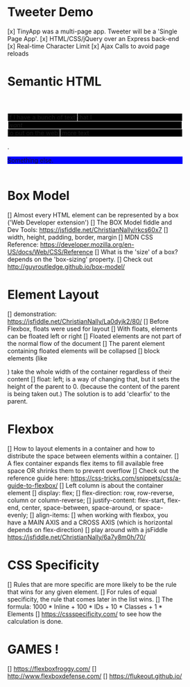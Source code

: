 # Tweeter Demo

[x] TinyApp was a multi-page app. Tweeter will be a 'Single Page App'.
[x] HTML/CSS/jQuery over an Express back-end
[x] Real-time Character Limit
[x] Ajax Calls to avoid page reloads

# Semantic HTML

<html>
<head>
<title>Home</title>
</head>
<body>

<nav>

</nav>

<article>
<header>
</header>
<p></p>
<blockquote></blockquote>
<p></p>
<p></p>
</article>
</body>
</html>

<div>
<p class="first">If I have a bunch of text <span class="first">that I <em class="first">want</em> to put on the web.</span> more text</p>.<p id="unique">Something else.</p>
</div>

<header></header>
<main>
  <article></article>
</main>
<footer></footer>

<style>

  * {
    box-sizing: border-box;
  }

  .first {
    background-color: black;
    border: 1px solid white;
  }

  em {
    background-color: red;
    border: 1px dashed white;
    display: block;
  }

  #unique {
    background-color: blue;
  }


</style>


# Box Model

[] Almost every HTML element can be represented by a box ('Web Developer extension')
[] The BOX Model fiddle and Dev Tools: https://jsfiddle.net/ChristianNally/rkcs60x7
[] width, height, padding, border, margin
[] MDN CSS Reference: https://developer.mozilla.org/en-US/docs/Web/CSS/Reference
[] What is the 'size' of a box? depends on the 'box-sizing' property.
[] Check out http://guyroutledge.github.io/box-model/

# Element Layout

[] demonstration: https://jsfiddle.net/ChristianNally/La0dyjk2/80/
[] Before Flexbox, floats were used for layout
[] With floats, elements can be floated left or right
[] Floated elements are not part of the normal flow of the document
[] The parent element containing floated elements will be collapsed
[] block elements (like <div>) take the whole width of the container regardless of their content
[] float: left; is a way of changing that, but it sets the height of the parent to 0.
(because the content of the parent is being taken out.) The solution is to add 'clearfix' to the parent.

# Flexbox

[] How to layout elements in a container and how to distribute the space between elements within a container.
[] A flex container expands flex items to fill available free space OR shrinks them to prevent overflow
[] Check out the reference guide here: https://css-tricks.com/snippets/css/a-guide-to-flexbox/
[] Left column is about the container element
[] display: flex;
[] flex-direction: row, row-reverse, column or column-reverse;
[] justify-content: flex-start, flex-end, center, space-between, space-around, or space-evenly;
[] align-items: 
[] when working with flexbox, you have a MAIN AXIS and a CROSS AXIS
   (which is horizontal depends on flex-direction)
[] play around with a jsFiddle https://jsfiddle.net/ChristianNally/6a7y8m0h/70/

# CSS Specificity

[] Rules that are more specific are more likely to be the rule that wins for any given element.
[] For rules of equal specificity, the rule that comes later in the list wins.
[] The formula: 1000 * Inline + 100 * IDs + 10 * Classes + 1 * Elements
[] https://cssspecificity.com/ to see how the calculation is done.

# GAMES !

[] https://flexboxfroggy.com/
[] http://www.flexboxdefense.com/
[] https://flukeout.github.io/
